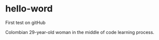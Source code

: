 # hello-word
First test on gitHub

Colombian 29-year-old woman in the middle of code learning process.

